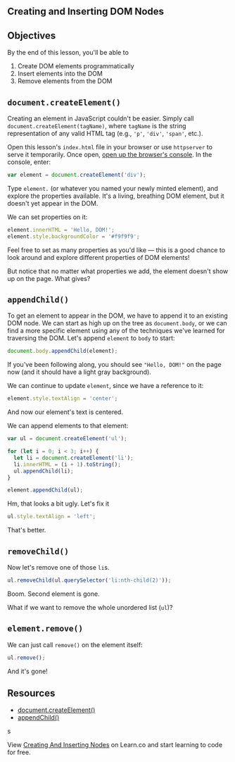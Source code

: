 ## Creating and Inserting DOM Nodes

## Objectives

By the end of this lesson, you'll be able to

1.  Create DOM elements programmatically
2.  Insert elements into the DOM
3.  Remove elements from the DOM

## `document.createElement()`

Creating an element in JavaScript couldn't be easier. Simply call
`document.createElement(tagName)`, where `tagName` is the string representation
of any valid HTML tag (e.g., `'p'`, `'div'`, `'span'`, etc.).

Open this lesson's `index.html` file in your browser or use `httpserver` to
serve it temporarily. Once open,
[open up the browser's console][openconsole]. In the console, enter:

```javascript
var element = document.createElement('div');
```

Type `element.` (or whatever you named your newly minted element), and explore
the properties available. It's a living, breathing DOM element, but it doesn't
yet appear in the DOM.

We can set properties on it:

```javascript
element.innerHTML = 'Hello, DOM!';
element.style.backgroundColor = '#f9f9f9';
```

Feel free to set as many properties as you'd like — this is a good chance to
look around and explore different properties of DOM elements!

But notice that no matter what properties we add, the element doesn't show up on
the page. What gives?

## `appendChild()`

To get an element to appear in the DOM, we have to append it to an existing DOM
node. We can start as high up on the tree as `document.body`, or we can find a
more specific element using any of the techniques we've learned for traversing
the DOM. Let's append `element` to `body` to start:

```javascript
document.body.appendChild(element);
```

If you've been following along, you should see `"Hello, DOM!"` on the page now
(and it should have a light gray background).

We can continue to update `element`, since we have a reference to it:

```javascript
element.style.textAlign = 'center';
```

And now our element's text is centered.

We can append elements to that element:

```javascript
var ul = document.createElement('ul');

for (let i = 0; i < 3; i++) {
  let li = document.createElement('li');
  li.innerHTML = (i + 1).toString();
  ul.appendChild(li);
}

element.appendChild(ul);
```

Hm, that looks a bit ugly. Let's fix it

```javascript
ul.style.textAlign = 'left';
```

That's better.

## `removeChild()`

Now let's remove one of those `li`s.

```javascript
ul.removeChild(ul.querySelector('li:nth-child(2)'));
```

Boom. Second element is gone.

What if we want to remove the whole unordered list (`ul`)?

## `element.remove()`

We can just call `remove()` on the element itself:

```javascript
ul.remove();
```

And it's gone!

## Resources

- [document.createElement()](https://developer.mozilla.org/en-US/docs/Web/API/Document/createElement)
- [appendChild()](https://developer.mozilla.org/en-US/docs/Web/API/Node/appendChild)

[openconsole]: https://developers.google.com/web/tools/chrome-devtools/console/
s
<p class='util--hide'>View <a href='https://learn.co/lessons/creating-and-inserting-dom-nodes'>Creating And Inserting Nodes</a> on Learn.co and start learning to code for free.</p>
